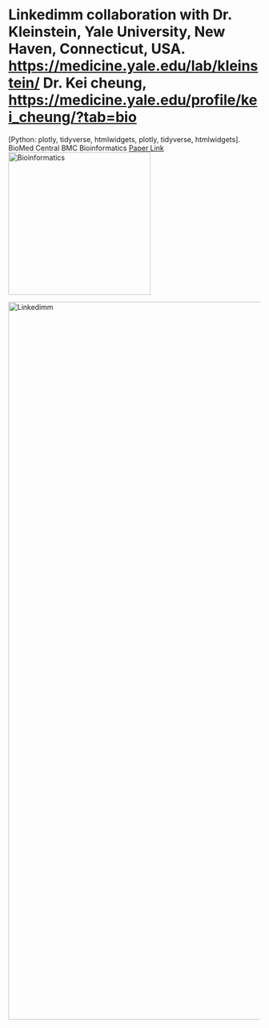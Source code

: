 # Linkedimm collaboration with Dr. Kleinstein, Yale University, New Haven, Connecticut, USA. https://medicine.yale.edu/lab/kleinstein/ Dr. Kei cheung, https://medicine.yale.edu/profile/kei_cheung/?tab=bio
[Python: plotly, tidyverse, htmlwidgets, plotly, tidyverse, htmlwidgets].
BioMed Central BMC Bioinformatics [Paper Link](https://link.springer.com/epdf/10.1186/s12859-021-04031-9?sharing_token=MhUZjHfvmKKUpYLDTOCjI2_BpE1tBhCbnbw3BuzI2RNPr6yF9Oxxt_PX7Mcbppxl2N5Js5ZzuSBkp2NG4NU6L2wGFEjpjWRIq5eH0tGUbaW330wQEB_y6ijQiopZzYbYQrHjgV6V2MOknrTfN0iRkb8n7vunJedtdg7togIVJVQ%3D)
<img width="284" alt="Bioinformatics" src="https://github.com/spawar2/Linkedimm/assets/25118302/4f6a0655-e63e-49bb-ae17-c8e85a4f1cd6">

<img width="1430" alt="Linkedimm" src="https://github.com/spawar2/Linkedimm/assets/25118302/963de5e9-d10b-4df8-ad3a-7fc137ffdf84">
